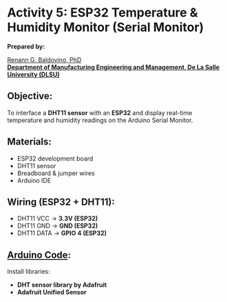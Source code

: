 # Activity 5: ESP32 Temperature & Humidity Monitor (Serial Monitor)

**Prepared by:**  

[Renann G. Baldovino, PhD](https://www.dlsu.edu.ph/colleges/gcoe/academic-departments/manufacturing-engineering-management/faculty-profile/renann-baldovino/)  
**[Department of Manufacturing Engineering and Management, De La Salle University (DLSU)](https://www.dlsu.edu.ph/colleges/gcoe/academic-departments/manufacturing-engineering-management/)**  

## Objective:  
To interface a **DHT11 sensor** with an **ESP32** and display real-time temperature and humidity readings on the Arduino Serial Monitor.  

## Materials: 
- ESP32 development board  
- DHT11 sensor  
- Breadboard & jumper wires  
- Arduino IDE  

## Wiring (ESP32 + DHT11):  
- DHT11 VCC → **3.3V (ESP32)**  
- DHT11 GND → **GND (ESP32)**  
- DHT11 DATA → **GPIO 4 (ESP32)**  

## [Arduino Code](https://raw.githubusercontent.com/rgbaldov/iot/refs/heads/main/activity5.ino):
Install libraries:  
- **DHT sensor library by Adafruit**  
- **Adafruit Unified Sensor**
